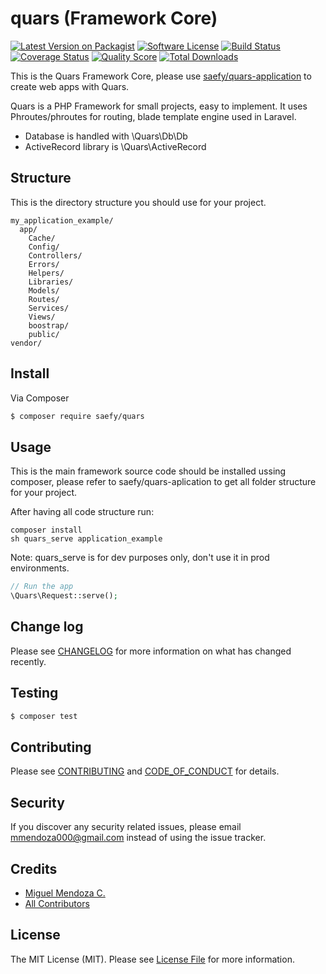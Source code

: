 # quars (Framework Core)

[![Latest Version on Packagist][ico-version]][link-packagist]
[![Software License][ico-license]](LICENSE.md)
[![Build Status][ico-travis]][link-travis]
[![Coverage Status][ico-scrutinizer]][link-scrutinizer]
[![Quality Score][ico-code-quality]][link-code-quality]
[![Total Downloads][ico-downloads]][link-downloads]

This is the Quars Framework Core, please use [saefy/quars-application](https://github.com/saefy/quars-application/) to create web apps with Quars.

Quars is a PHP Framework for small projects, easy to implement. It uses Phroutes/phroutes for routing, blade template engine used in Laravel.

- Database is handled with \Quars\Db\Db
- ActiveRecord library is \Quars\ActiveRecord

## Structure

This is the directory structure you should use for your project. 

```
my_application_example/
  app/
    Cache/
    Config/
    Controllers/
    Errors/
    Helpers/
    Libraries/
    Models/
    Routes/
    Services/
    Views/
    boostrap/
    public/
vendor/
```


## Install

Via Composer

``` bash
$ composer require saefy/quars
```

## Usage

This is the main framework source code should be installed ussing composer, please refer to saefy/quars-aplication to get all folder structure for your project.

After having all code structure run:
```
composer install
sh quars_serve application_example
```
Note: quars_serve is for dev purposes only, don't use it in prod environments.

``` php
// Run the app
\Quars\Request::serve();
```

## Change log

Please see [CHANGELOG](CHANGELOG.md) for more information on what has changed recently.

## Testing

``` bash
$ composer test
```

## Contributing

Please see [CONTRIBUTING](CONTRIBUTING.md) and [CODE_OF_CONDUCT](CODE_OF_CONDUCT.md) for details.

## Security

If you discover any security related issues, please email mmendoza000@gmail.com instead of using the issue tracker.

## Credits

- [Miguel Mendoza C.][link-author]
- [All Contributors][link-contributors]

## License

The MIT License (MIT). Please see [License File](LICENSE.md) for more information.

[ico-version]: https://img.shields.io/packagist/v/saefy/quars.svg?style=flat-square
[ico-license]: https://img.shields.io/badge/license-MIT-brightgreen.svg?style=flat-square
[ico-travis]: https://img.shields.io/travis/saefy/quars/master.svg?style=flat-square
[ico-scrutinizer]: https://img.shields.io/scrutinizer/coverage/g/saefy/quars.svg?style=flat-square
[ico-code-quality]: https://img.shields.io/scrutinizer/g/saefy/quars.svg?style=flat-square
[ico-downloads]: https://img.shields.io/packagist/dt/saefy/quars.svg?style=flat-square

[link-packagist]: https://packagist.org/packages/saefy/quars
[link-travis]: https://travis-ci.org/saefy/quars
[link-scrutinizer]: https://scrutinizer-ci.com/g/saefy/quars/code-structure
[link-code-quality]: https://scrutinizer-ci.com/g/saefy/quars
[link-downloads]: https://packagist.org/packages/saefy/quars
[link-author]: https://github.com/mmendoza000
[link-contributors]: ../../contributors
